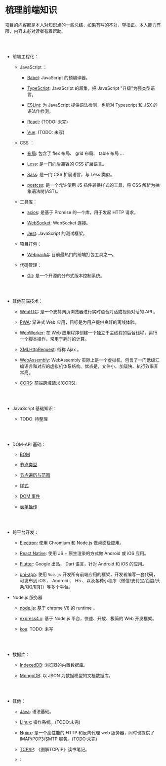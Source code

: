 
# 梳理前端知识

项目的内容都是本人对知识点的一些总结，如果有写的不对，望指正。本人能力有限，内容未必对读者有着帮助。

</br>
</br>

- 前端工程化：

  - JavaScript ：

    - [Babel](https://github.com/hozeeee/Hoz_Frontend/tree/Babel): JavaScript 的预编译器。

    - [TypeScript](https://github.com/hozeeee/Hoz_Frontend/tree/TypeScript): JavaScript 的超集，把 JavaScript "升级"为强类型语言。

    - [ESLint](https://github.com/hozeeee/Hoz_Frontend/tree/ESLint): 为 JavaScript 提供语法检测，也能对 Typescript 和 JSX 的语法作检测。

    - [React](https://github.com/hozeeee/Hoz_Frontend/tree/React): (TODO: 未完)

    - [Vue](https://github.com/hozeeee/Hoz_Frontend/tree/Vue): (TODO: 未写)

  - CSS ：

    - [布局](https://github.com/hozeeee/Hoz_Frontend/tree/CSS_related): 包含了 flex 布局、 grid 布局、 table 布局 ...

    - [Less](https://github.com/hozeeee/Hoz_Frontend/tree/Less): 是一门向后兼容的 CSS 扩展语言。

    - [Sass](https://github.com/hozeeee/Hoz_Frontend/tree/Sass): 是一门 CSS 扩展语言，与 Less 类似。

    - [postcss](https://github.com/hozeeee/Hoz_Frontend/tree/Postcss): 是一个允许使用 JS 插件转换样式的工具，将 CSS 解析为抽象语法树(AST)。

  - 工具库：

    - [axios](https://github.com/hozeeee/Hoz_Frontend/tree/Axios): 是基于 Promise 的一个库，用于发起 HTTP 请求。

    - [WebSocket](https://github.com/hozeeee/Hoz_Frontend/tree/WebSocket): WebSocket 连接。

    - [Jest](https://github.com/hozeeee/Hoz_Frontend/tree/Jest): JavaScript 的测试框架。

  - 项目打包：

    - [Webpack4](https://github.com/hozeeee/Hoz_Frontend/tree/Webpack4): 目前最热门的前端打包工具之一。
  
  - 代码管理：

    - [Git](https://github.com/hozeeee/Hoz_Frontend/tree/Git): 是一个开源的分布式版本控制系统。

</br>
</br>

- 其他前端技术：

  - [WebRTC](https://github.com/hozeeee/Hoz_Frontend/tree/WebRTC): 是一个支持网页浏览器进行实时语音对话或视频对话的 API 。
  
  - [PWA](https://github.com/hozeeee/Hoz_Frontend/tree/PWA): 渐进式 Web 应用，目标是为用户提供良好的离线体验。

  - [WebWorker](https://github.com/hozeeee/Hoz_Frontend/tree/WebWorker): 在 Web 应用程序创建一个独立于主线程的后台线程，运行一个脚本操作，常用于耗时的计算。

  - [XMLHttpRequest](https://github.com/hozeeee/Hoz_Frontend/tree/XMLHttpRequest): 俗称 Ajax 。

  - [WebAssembly](https://github.com/hozeeee/Hoz_Frontend/tree/WebAssembly): WebAssembly 实际上是一个虚拟机，包含了一门低级汇编语言和对应的虚拟机体系结构。优点是，文件小、加载快、执行效率非常高。

  - [CORS](https://github.com/hozeeee/Hoz_Frontend/tree/CORS): 前端跨域请求(CORS)。

</br>
</br>

- JavaScript 基础知识：

  - TODO: 待整理

</br>
</br>

- DOM-API 基础：

  - [BOM](https://github.com/hozeeee/Hoz_Frontend/tree/DOM_API_basics/基础_DOM_API/BOM.md)

  - [节点类型](https://github.com/hozeeee/Hoz_Frontend/tree/DOM_API_basics/基础_DOM_API/节点类型.md)

  - [节点遍历与范围](https://github.com/hozeeee/Hoz_Frontend/tree/DOM_API_basics/基础_DOM_API/遍历与范围.md)

  - [样式](https://github.com/hozeeee/Hoz_Frontend/tree/DOM_API_basics/基础_DOM_API/样式.md)

  - [DOM 事件](https://github.com/hozeeee/Hoz_Frontend/tree/DOM_API_basics/基础_DOM_API/DOM事件.md)

  - [表单操作](https://github.com/hozeeee/Hoz_Frontend/tree/DOM_API_basics/基础_DOM_API/操作表单.md)

</br>
</br>

- 跨平台开发：

  - [Electron](https://github.com/hozeeee/Hoz_Frontend/tree/Electron): 使用 Chromium 和 Node.js 做桌面级应用。

  - [React Native](https://github.com/hozeeee/Hoz_Frontend/tree/React_Native): 使用 JS + 原生渲染的方式做 Android 或 iOS 应用。

  - [Flutter](https://github.com/hozeeee/Hoz_Frontend/tree/Flutter): Google 出品， Dart 语言，针对 Android 和 iOS 的应用。

  - [uni-app](https://github.com/hozeeee/Hoz_Frontend/tree/Uni-app): 使用 `Vue.js` 开发所有前端应用的框架，开发者编写一套代码，可发布到 iOS 、 Android 、 H5 、以及各种小程序（微信/支付宝/百度/头条/QQ/钉钉）等多个平台。

- Node.js 服务器

  - [node.js](https://github.com/hozeeee/Hoz_Frontend/tree/Node.js): 基于 chrome V8 的 runtime 。

  - [express4.x](https://github.com/hozeeee/Hoz_Frontend/tree/Express4.x): 基于 Node.js 平台，快速、开放、极简的 Web 开发框架。

  - [koa](https://github.com/hozeeee/Hoz_Frontend/tree/Koa): TODO: 未写

</br>
</br>

- 数据库：

  - [IndexedDB](https://github.com/hozeeee/Hoz_Frontend/tree/IndexedDB): 浏览器的内置数据库。

  - [MongoDB](https://github.com/hozeeee/Hoz_Frontend/tree/MongoDB): 以 JSON 为数据模型的文档数据库。

</br>
</br>

- 其他：

  - [Java](https://github.com/hozeeee/Hoz_Frontend/tree/Java): 语法基础。

  - [Linux](https://github.com/hozeeee/Hoz_Frontend/tree/Linux): 操作系统。(TODO:未完)

  - [Nginx](https://github.com/hozeeee/Hoz_Frontend/tree/Nginx): 是一个高性能的 HTTP 和反向代理 web 服务器，同时也提供了 IMAP/POP3/SMTP 服务。(TODO:未完)

  - [TCP/IP](https://github.com/hozeeee/Hoz_Frontend/tree/TCP_IP): 《图解TCP/IP》读书笔记。

  - [](https://github.com/hozeeee/Hoz_Frontend/tree/): 

